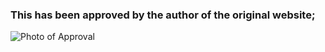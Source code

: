 ### This has been approved by the author of the original website;<br/>
![Photo of Approval](https://cdn.gsheps.com/XaMA2/HIHAjEWo80.png/raw)

